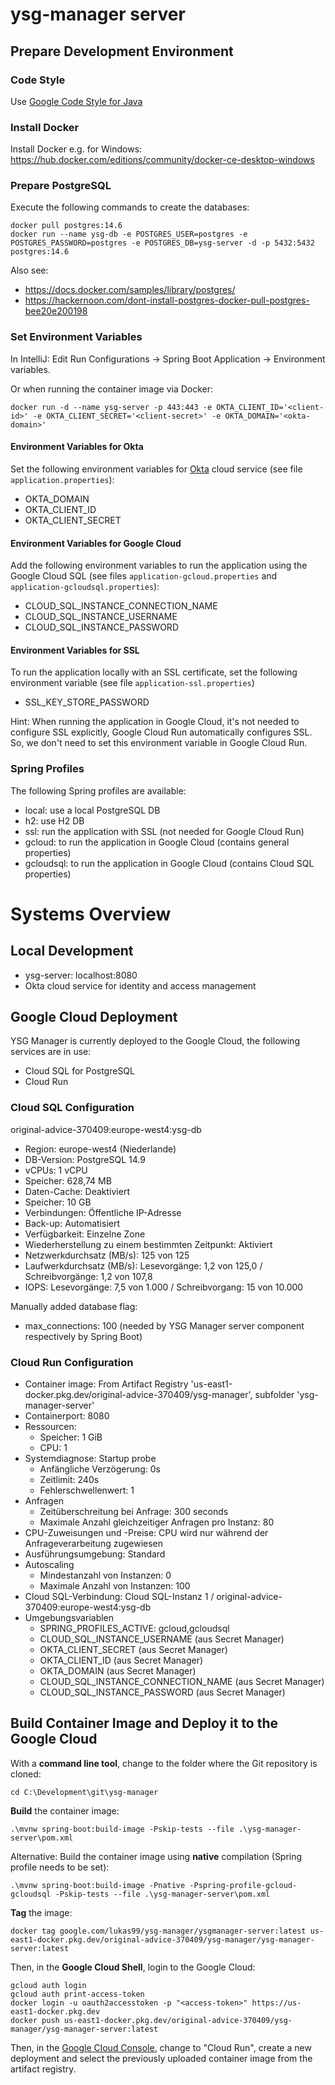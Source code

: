 # ysg-manager server

## Prepare Development Environment

### Code Style

Use [Google Code Style for Java](https://github.com/google/styleguide/blob/gh-pages/eclipse-java-google-style.xml)

### Install Docker
Install Docker e.g. for Windows: https://hub.docker.com/editions/community/docker-ce-desktop-windows

### Prepare PostgreSQL
Execute the following commands to create the databases:

```
docker pull postgres:14.6
docker run --name ysg-db -e POSTGRES_USER=postgres -e POSTGRES_PASSWORD=postgres -e POSTGRES_DB=ysg-server -d -p 5432:5432 postgres:14.6
```

Also see: 
* https://docs.docker.com/samples/library/postgres/
* https://hackernoon.com/dont-install-postgres-docker-pull-postgres-bee20e200198

### Set Environment Variables
In IntelliJ: Edit Run Configurations -> Spring Boot Application -> Environment variables.

Or when running the container image via Docker:
```
docker run -d --name ysg-server -p 443:443 -e OKTA_CLIENT_ID='<client-id>' -e OKTA_CLIENT_SECRET='<client-secret>' -e OKTA_DOMAIN='<okta-domain>'
```

#### Environment Variables for Okta
Set the following environment variables for [Okta](www.okta.com) cloud service (see file `application.properties`):
* OKTA_DOMAIN
* OKTA_CLIENT_ID
* OKTA_CLIENT_SECRET

#### Environment Variables for Google Cloud
Add the following environment variables to run the application using the Google Cloud SQL (see files `application-gcloud.properties` and `application-gcloudsql.properties`):
* CLOUD_SQL_INSTANCE_CONNECTION_NAME
* CLOUD_SQL_INSTANCE_USERNAME
* CLOUD_SQL_INSTANCE_PASSWORD

#### Environment Variables for SSL
To run the application locally with an SSL certificate, set the following environment variable (see file `application-ssl.properties`)
* SSL_KEY_STORE_PASSWORD

Hint: When running the application in Google Cloud, it's not needed to configure SSL explicitly, Google Cloud Run automatically configures SSL.
So, we don't need to set this environment variable in Google Cloud Run. 

### Spring Profiles
The following Spring profiles are available:
* local: use a local PostgreSQL DB
* h2: use H2 DB
* ssl: run the application with SSL (not needed for Google Cloud Run)
* gcloud: to run the application in Google Cloud (contains general properties)
* gcloudsql: to run the application in Google Cloud (contains Cloud SQL properties)

# Systems Overview

## Local Development
* ysg-server: localhost:8080
* Okta cloud service for identity and access management

## Google Cloud Deployment
YSG Manager is currently deployed to the Google Cloud, the following services are in use:
* Cloud SQL for PostgreSQL
* Cloud Run

### Cloud SQL Configuration
original-advice-370409:europe-west4:ysg-db

* Region: europe-west4 (Niederlande)
* DB-Version: PostgreSQL 14.9
* vCPUs: 1 vCPU
* Speicher: 628,74 MB
* Daten-Cache: Deaktiviert
* Speicher: 10 GB
* Verbindungen: Öffentliche IP-Adresse
* Back-up: Automatisiert
* Verfügbarkeit: Einzelne Zone
* Wiederherstellung zu einem bestimmten Zeitpunkt: Aktiviert
* Netzwerkdurchsatz (MB/s): 125 von 125
* Laufwerkdurchsatz (MB/s): Lesevorgänge: 1,2 von 125,0 / Schreibvorgänge: 1,2 von 107,8
* IOPS: Lesevorgänge: 7,5 von 1.000 / Schreibvorgang: 15 von 10.000

Manually added database flag:
* max_connections: 100 (needed by YSG Manager server component respectively by Spring Boot)

### Cloud Run Configuration
* Container image: From Artifact Registry 'us-east1-docker.pkg.dev/original-advice-370409/ysg-manager', subfolder 'ysg-manager-server'
* Containerport: 8080
* Ressourcen:
    * Speicher: 1 GiB
    * CPU: 1
* Systemdiagnose: Startup probe
    * Anfängliche Verzögerung: 0s
    * Zeitlimit: 240s
    * Fehlerschwellenwert: 1
* Anfragen
    * Zeitüberschreitung bei Anfrage: 300 seconds
    * Maximale Anzahl gleichzeitiger Anfragen pro Instanz: 80
* CPU-Zuweisungen und -Preise: CPU wird nur während der Anfrageverarbeitung zugewiesen
* Ausführungsumgebung: Standard
* Autoscaling
    * Mindestanzahl von Instanzen: 0
    * Maximale Anzahl von Instanzen: 100
* Cloud SQL-Verbindung: Cloud SQL-Instanz 1 / original-advice-370409:europe-west4:ysg-db
* Umgebungsvariablen
    * SPRING_PROFILES_ACTIVE: gcloud,gcloudsql
    * CLOUD_SQL_INSTANCE_USERNAME (aus Secret Manager)
    * OKTA_CLIENT_SECRET (aus Secret Manager)
    * OKTA_CLIENT_ID (aus Secret Manager)
    * OKTA_DOMAIN (aus Secret Manager)
    * CLOUD_SQL_INSTANCE_CONNECTION_NAME (aus Secret Manager)
    * CLOUD_SQL_INSTANCE_PASSWORD (aus Secret Manager)

## Build Container Image and Deploy it to the Google Cloud

With a **command line tool**, change to the folder where the Git repository is cloned:
```
cd C:\Development\git\ysg-manager
```
**Build** the container image:
```
.\mvnw spring-boot:build-image -Pskip-tests --file .\ysg-manager-server\pom.xml
```
Alternative: Build the container image using **native** compilation (Spring profile needs to be set):
```
.\mvnw spring-boot:build-image -Pnative -Pspring-profile-gcloud-gcloudsql -Pskip-tests --file .\ysg-manager-server\pom.xml
```
**Tag** the image:
```
docker tag google.com/lukas99/ysg-manager/ysgmanager-server:latest us-east1-docker.pkg.dev/original-advice-370409/ysg-manager/ysg-manager-server:latest
```
Then, in the **Google Cloud Shell**, login to the Google Cloud:
```
gcloud auth login
gcloud auth print-access-token
docker login -u oauth2accesstoken -p "<access-token>" https://us-east1-docker.pkg.dev
docker push us-east1-docker.pkg.dev/original-advice-370409/ysg-manager/ysg-manager-server:latest
```
Then, in the [Google Cloud Console](https://console.cloud.google.com), change to "Cloud Run", create
a new deployment and select the previously uploaded container image from the artifact registry. 
